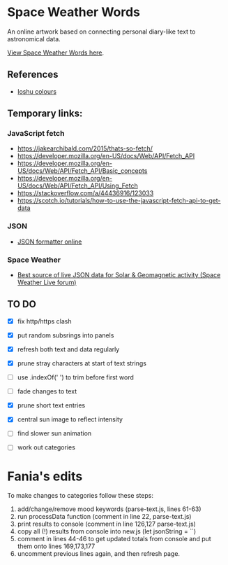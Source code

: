 # Space Weather Words

An online artwork based on connecting personal diary-like text to astronomical data.

[View Space Weather Words here](https://daveeveritt.github.io/space-weather-words/).

## References

- [loshu colours](http://www.taliscope.com/LoShu_en.html)

## Temporary links:

### JavaScript fetch

- https://jakearchibald.com/2015/thats-so-fetch/
- https://developer.mozilla.org/en-US/docs/Web/API/Fetch_API
- https://developer.mozilla.org/en-US/docs/Web/API/Fetch_API/Basic_concepts
- https://developer.mozilla.org/en-US/docs/Web/API/Fetch_API/Using_Fetch
- https://stackoverflow.com/a/44436916/123033
- https://scotch.io/tutorials/how-to-use-the-javascript-fetch-api-to-get-data

### JSON

- [JSON formatter online](https://jsonformatter.org/)

### Space Weather

- [Best source of live JSON data for Solar & Geomagnetic activity (Space Weather Live forum)](https://www.spaceweatherlive.com/community/topic/1361-best-source-of-live-json-data-for-solar-geomagnetic-activity/)

## TO DO

- [X] fix http/https clash
- [x] put random subsrings into panels
- [x] refresh both text and data regularly
- [x] prune stray characters at start of text strings
- [ ] use .indexOf(' ') to trim before first word
- [ ] fade changes to text
- [x] prune short text entries
- [x] central sun image to reflect intensity
- [ ] find slower sun animation
- [ ] work out categories




# Fania's edits

To make changes to categories follow these steps:

1. add/change/remove mood keywords (parse-text.js, lines 61-63)
2. run processData function (comment in line 22, parse-text.js)
3. print results to console (comment in line 126,127 parse-text.js)
4. copy all (!) results from console into new.js (let jsonString = ``)
5. comment in lines 44-46 to get updated totals from console and put them onto lines 169,173,177
5. uncomment previous lines again, and then refresh page.

